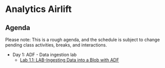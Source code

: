 # Analytics Airlift

## Agenda

Please note: This is a rough agenda, and the schedule is subject to change pending class activities, breaks, and interactions.

- Day 1: ADF - Data ingestion lab
  - [Lab 1.1: LAB-Ingesting Data into a Blob with ADF](http://bit.ly/2yGS4vr)
